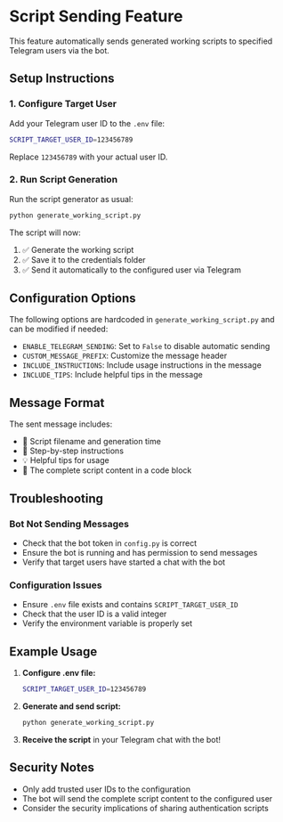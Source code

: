 # Script Sending Feature

This feature automatically sends generated working scripts to specified Telegram users via the bot.

## Setup Instructions

### 1. Configure Target User
Add your Telegram user ID to the `.env` file:

```bash
SCRIPT_TARGET_USER_ID=123456789
```

Replace `123456789` with your actual user ID.

### 2. Run Script Generation
Run the script generator as usual:

```bash
python generate_working_script.py
```

The script will now:
1. ✅ Generate the working script
2. ✅ Save it to the credentials folder
3. ✅ Send it automatically to the configured user via Telegram

## Configuration Options

The following options are hardcoded in `generate_working_script.py` and can be modified if needed:

- `ENABLE_TELEGRAM_SENDING`: Set to `False` to disable automatic sending
- `CUSTOM_MESSAGE_PREFIX`: Customize the message header
- `INCLUDE_INSTRUCTIONS`: Include usage instructions in the message
- `INCLUDE_TIPS`: Include helpful tips in the message

## Message Format

The sent message includes:
- 📁 Script filename and generation time
- 📝 Step-by-step instructions
- 💡 Helpful tips for usage
- 🔗 The complete script content in a code block

## Troubleshooting

### Bot Not Sending Messages
- Check that the bot token in `config.py` is correct
- Ensure the bot is running and has permission to send messages
- Verify that target users have started a chat with the bot

### Configuration Issues
- Ensure `.env` file exists and contains `SCRIPT_TARGET_USER_ID`
- Check that the user ID is a valid integer
- Verify the environment variable is properly set

## Example Usage

1. **Configure .env file:**
   ```bash
   SCRIPT_TARGET_USER_ID=123456789
   ```

2. **Generate and send script:**
   ```bash
   python generate_working_script.py
   ```

3. **Receive the script** in your Telegram chat with the bot!

## Security Notes

- Only add trusted user IDs to the configuration
- The bot will send the complete script content to the configured user
- Consider the security implications of sharing authentication scripts 